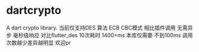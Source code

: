 # dartcrypto

A dart crypto library. 
当前仅支持DES 算法 ECB CBC模式
相比插件调用 无需异步 毫秒级响应
对比flutter_des  10次耗时 1400+ms    本库仅需要 不到100ms  调用次数越少差异越明显
欢迎pr
